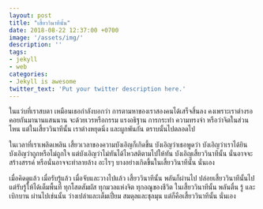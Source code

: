 ```yaml
---
layout: post
title: "เสี้ยววินาทีนั้น"
date: 2018-08-22 12:37:00 +0700
image: '/assets/img/'
description: ''
tags:
- jekyll
- web
categories:
- Jekyll is awesome
twitter_text: 'Put your twitter description here.'
---
```

ในแว่บที่เราสบตา เหมือนเธอกำลังบอกว่า การตามหาของเราสองคนได้เสร็จสิ้นลง คงเพราะเราต่างรอคอยกันมานานแสนนาน จะด้วยเวรหรือกรรม แรงอธิฐาน การกระทำ ความทรงจำ หรือว่าจิตในส่วนไหน แต่ในเสี้ยววินาทีนั้น เราต่างหยุดนิ่ง และผูกพันกัน ตราบนั้นไปตลอดไป

ในเวลาที่เราเพลิดเพลิน เสี้ยวเวลาของความบังเอิญก็เกิดขึ้น บังเอิญว่าเธอพูดว่า บังเอิญว่าเราได้ยิน บังเอิญว่าถูกหรือไม่ถูกใจ แต่บังเอิญว่าไม่ทันได้ไหวสติตามไปให้ทัน บังเอิญเสี้ยววินาทีนั้น นั่นอาจจะสร้างสรรค์ หรือนั่นอาจจะทำลายล้าง อะไรๆ บางอย่างเกิดขึ้นในเสี้ยววินาทีนั้น นั่นเอง

เมื่อคิดดูแล้ว เมื่อรับรู้แล้ว เมื่อจับและวางไปแล้ว เสี้ยววินาทีนั้น พลันก็ผ่านไป ปล่อยเสี้ยววินาทีนั้นไป แต่รับรู้ให้ได้เต็มพื้นที่ ทุกโสตสัมผัส ทุกมวลแห่งจิต ทุกอณูของชีวิต ในเสี้ยววินาทีนั้น พลันตื่น รู้ และเบิกบาน ผ่านไปเช่นนั้น ว่างเปล่าและเต็มเปี่ยม สมดุลและชุลมุน แต่ก็คือเสี้ยววินาทีนั้น นั่นเอง
